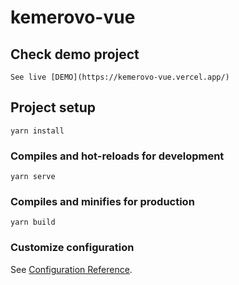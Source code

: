 # kemerovo-vue

## Check demo project 
```
See live [DEMO](https://kemerovo-vue.vercel.app/)
```
## Project setup
```
yarn install
```

### Compiles and hot-reloads for development
```
yarn serve
```

### Compiles and minifies for production
```
yarn build
```

### Customize configuration
See [Configuration Reference](https://cli.vuejs.org/config/).
